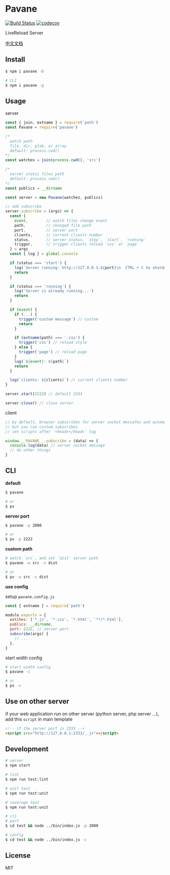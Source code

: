 # Pavane

[![Build Status](https://travis-ci.org/fratercula/pavane.svg?branch=master)](https://travis-ci.org/fratercula/pavane)
[![codecov](https://codecov.io/gh/fratercula/pavane/branch/master/graph/badge.svg)](https://codecov.io/gh/fratercula/pavane)

LiveReload Server

[中文文档](README.zh-CN.md)

## Install

```bash
$ npm i pavane -D

# CLI
$ npm i pavane -g
```

## Usage

server

```js
const { join, extname } = require('path')
const Pavane = require('pavane')

/*
  watch path
  file, dir, glob, or array
  default: process.cwd()
*/
const watches = join(process.cwd(), 'src')

/*
  server static files path
  default: process.cwd()
*/
const publics = __dirname

const server = new Pavane(watches, publics)

// add subscribe
server.subscribe = (args) => {
  const {
    event,        // watch files change event
    path,         // changed file path
    port,         // server port
    clients,      // current clients number
    status,       // server status, `stop`, `start`, `running`
    trigger,      // trigger clients reload `css` or `page`
  } = args
  const { log } = global.console

  if (status === 'start') {
    log(`Server running: http://127.0.0.1:${port}\n  CTRL + C to shutdown`)
    return
  }

  if (status === 'running') {
    log('Server is already running...')
    return
  }

  if (event) {
    if (...) {
      trigger('custom message') // custom
      return
    }

    if (extname(path) === '.css') {
      trigger('css') // reload style
    } else {
      trigger('page') // reload page
    }
    log(`${event}: ${path}`)
    return
  }

  log(`clients: ${clients}`) // current clients number
}

server.start(2222) // default 2333

server.close() // close server
```

client

```js
// by default, browser subscribes for server socket messafes and automatically refreshes `style` or `page`
// but you can custom subscribes
// set scripts after `<head></head>` tag

window.__PAVANE__.subscribe = (data) => {
  console.log(data) // server socket message
  // do other things
}
```

## CLI

**default**

```bash
$ pavane

# or
$ pv
```

**server port**

```bash
$ pavane -p 2000

# or
$ pv -p 2222
```

**custom path**

```bash
# watch `src`, and set `dist` server path
$ pavane -w src -s dist

# or
$ pv -w src -s dist
```

**use config**

setup `pavane.config.js`

```js
const { extname } = require('path')

module.exports = {
  watches: ['*.js', '*.css', '*.html', '**/*.html'],
  publics: __dirname,
  port: 2222, // server port
  subscribe(args) {
    // ...
  },
}
```

start width config

```bash
# start width config
$ pavane -c

# or
$ pv -c
```

## Use on other server

if your web application run on other server (python server, php server ...), add this `script` in main template

```html
<!-- if the server port is 2333 -->
<script src="http://127.0.0.1:2333/_.js"></script>
```

## Development

```bash
# server
$ npm start

# lint
$ npm run test:lint

# unit test
$ npm run test:unit

# coverage test
$ npm run test:unit

# cli
# port
$ cd test && node ../bin/index.js -p 2000

# config
$ cd test && node ../bin/index.js -c
```

## License

MIT
